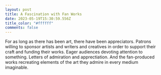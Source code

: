 ```yaml
---
layout: post
title: A Fascination with Fan Works
date: 2023-05-19T15:30:59.556Z
title_color: "#ffffff"
comments: false
---
```

For as long as there has been art, there have been appreciators. Patrons willing to sponsor artists and writers and creatives in order to support their craft and funding their works. Eager audiences devoting attention to something. Letters of admiration and apprectiation. And the fan-produced works recreating elements of the art they admire in every medium imaginable.